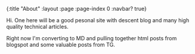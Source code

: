 {:title "About"
 :layout :page
 :page-index 0
 :navbar? true}

Hi. One here will be a good pesonal site with descent blog and many high quality technical articles.

Right now I'm converting to MD and pulling together html posts from blogspot and some valuable posts from TG.

